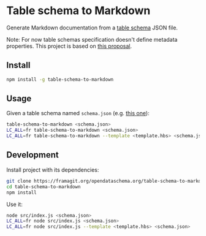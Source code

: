 # Table schema to Markdown

Generate Markdown documentation from a [table schema](https://frictionlessdata.io/specs/table-schema/) JSON file.

Note: For now table schemas specification doesn't define metadata properties. This project is based on [this proposal](https://github.com/frictionlessdata/specs/pull/630).

## Install

```bash
npm install -g table-schema-to-markdown
```

## Usage

Given a table schema named `schema.json` (e.g. [this one](https://git.opendatafrance.net/scdl/subventions/blob/master/schema.json)):

```bash
table-schema-to-markdown <schema.json>
LC_ALL=fr table-schema-to-markdown <schema.json>
LC_ALL=fr table-schema-to-markdown --template <template.hbs> <schema.json>
```

## Development

Install project with its dependencies:

```bash
git clone https://framagit.org/opendataschema.org/table-schema-to-markdown.git
cd table-schema-to-markdown
npm install
```

Use it:

```bash
node src/index.js <schema.json>
LC_ALL=fr node src/index.js <schema.json>
LC_ALL=fr node src/index.js --template <template.hbs> <schema.json>
```
